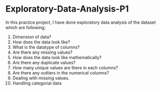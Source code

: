 # Exploratory-Data-Analysis-P1
In this practice project,  I have done exploratory data analysis of the dataset which are following;
1. Dimension of data?
2.  How does the data look like?
3.  What is the datatype of columns?
4.  Are there any missing values?
5.  How does the data look like mathematically?
6.  Are there any duplicate values?
7.  How many unique values are there in each columns?
8.  Are there any outliers in the numerical columns?
9.  Dealing with missing values.
10.  Handling categorial data

